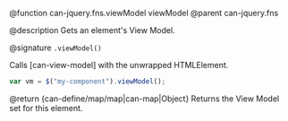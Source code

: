 @function can-jquery.fns.viewModel viewModel
@parent can-jquery.fns

@description Gets an element's View Model.

@signature `.viewModel()`

Calls [can-view-model] with the unwrapped HTMLElement.

```js
var vm = $("my-component").viewModel();
```

@return {can-define/map/map|can-map|Object} Returns the View Model set for this element.
